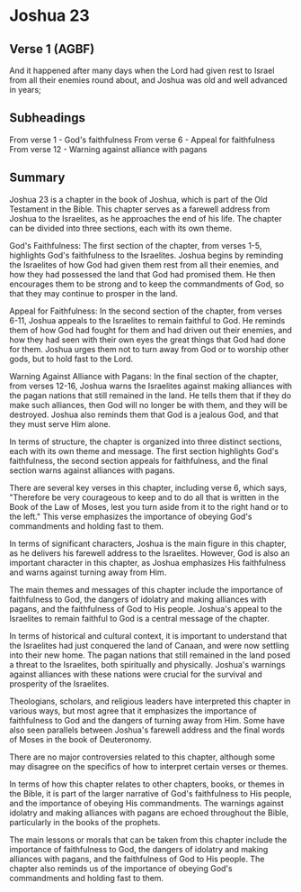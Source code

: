 # Joshua 23

## Verse 1 (AGBF)

And it happened after many days when the Lord had given rest to Israel from all their enemies round about, and Joshua was old and well advanced in years;

## Subheadings

From verse 1 - God's faithfulness
From verse 6 - Appeal for faithfulness
From verse 12 - Warning against alliance with pagans

## Summary

Joshua 23 is a chapter in the book of Joshua, which is part of the Old Testament in the Bible. This chapter serves as a farewell address from Joshua to the Israelites, as he approaches the end of his life. The chapter can be divided into three sections, each with its own theme.

God's Faithfulness:
The first section of the chapter, from verses 1-5, highlights God's faithfulness to the Israelites. Joshua begins by reminding the Israelites of how God had given them rest from all their enemies, and how they had possessed the land that God had promised them. He then encourages them to be strong and to keep the commandments of God, so that they may continue to prosper in the land.

Appeal for Faithfulness:
In the second section of the chapter, from verses 6-11, Joshua appeals to the Israelites to remain faithful to God. He reminds them of how God had fought for them and had driven out their enemies, and how they had seen with their own eyes the great things that God had done for them. Joshua urges them not to turn away from God or to worship other gods, but to hold fast to the Lord.

Warning Against Alliance with Pagans:
In the final section of the chapter, from verses 12-16, Joshua warns the Israelites against making alliances with the pagan nations that still remained in the land. He tells them that if they do make such alliances, then God will no longer be with them, and they will be destroyed. Joshua also reminds them that God is a jealous God, and that they must serve Him alone.

In terms of structure, the chapter is organized into three distinct sections, each with its own theme and message. The first section highlights God's faithfulness, the second section appeals for faithfulness, and the final section warns against alliances with pagans.

There are several key verses in this chapter, including verse 6, which says, "Therefore be very courageous to keep and to do all that is written in the Book of the Law of Moses, lest you turn aside from it to the right hand or to the left." This verse emphasizes the importance of obeying God's commandments and holding fast to them.

In terms of significant characters, Joshua is the main figure in this chapter, as he delivers his farewell address to the Israelites. However, God is also an important character in this chapter, as Joshua emphasizes His faithfulness and warns against turning away from Him.

The main themes and messages of this chapter include the importance of faithfulness to God, the dangers of idolatry and making alliances with pagans, and the faithfulness of God to His people. Joshua's appeal to the Israelites to remain faithful to God is a central message of the chapter.

In terms of historical and cultural context, it is important to understand that the Israelites had just conquered the land of Canaan, and were now settling into their new home. The pagan nations that still remained in the land posed a threat to the Israelites, both spiritually and physically. Joshua's warnings against alliances with these nations were crucial for the survival and prosperity of the Israelites.

Theologians, scholars, and religious leaders have interpreted this chapter in various ways, but most agree that it emphasizes the importance of faithfulness to God and the dangers of turning away from Him. Some have also seen parallels between Joshua's farewell address and the final words of Moses in the book of Deuteronomy.

There are no major controversies related to this chapter, although some may disagree on the specifics of how to interpret certain verses or themes.

In terms of how this chapter relates to other chapters, books, or themes in the Bible, it is part of the larger narrative of God's faithfulness to His people, and the importance of obeying His commandments. The warnings against idolatry and making alliances with pagans are echoed throughout the Bible, particularly in the books of the prophets.

The main lessons or morals that can be taken from this chapter include the importance of faithfulness to God, the dangers of idolatry and making alliances with pagans, and the faithfulness of God to His people. The chapter also reminds us of the importance of obeying God's commandments and holding fast to them.